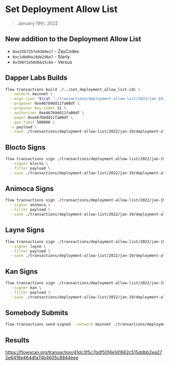 # Set Deployment Allow List
> January 19th, 2022

## New addition to the Deployment Allow List

- `0xe25b725fe9369e17` - ZayCodes
- `0xc1db00a19de296e7` - Starly
- `0x396f2e50d6b15c6e` - Versus

## Dapper Labs Builds

```sh
flow transactions build ./../set_deployment_allow_list.cdc \
  --network mainnet \
  --args-json "$(cat "./transactions/deployment-allow-list/2022/jan-19/arguments.json")" \
  --proposer 0xe467b9dd11fa00df \
  --proposer-key-index 11 \
  --authorizer 0xe467b9dd11fa00df \
  --payer 0xe467b9dd11fa00df \
  --gas-limit 500000 \
  -x payload \
  --save ./transactions/deployment-allow-list/2022/jan-19/deployment-allow-list-jan-19-unsigned.rlp
```

## Blocto Signs

```sh
flow transactions sign ./transactions/deployment-allow-list/2022/jan-19/deployment-allow-list-jan-19-unsigned.rlp \
  --signer blocto \
  --filter payload \
  --save ./transactions/deployment-allow-list/2022/jan-19/deployment-allow-list-jan-19-sig-1.rlp
```

## Animoca Signs

```sh
flow transactions sign ./transactions/deployment-allow-list/2022/jan-19/deployment-allow-list-jan-19-sig-1.rlp \
  --signer animoca \
  --filter payload \
  --save ./transactions/deployment-allow-list/2022/jan-19/deployment-allow-list-jan-19-sig-2.rlp
```

## Layne Signs

```sh
flow transactions sign ./transactions/deployment-allow-list/2022/jan-19/deployment-allow-list-jan-19-sig-2.rlp \
  --signer layne \
  --filter payload \
  --save ./transactions/deployment-allow-list/2022/jan-19/deployment-allow-list-jan-19-sig-3.rlp
```

## Kan Signs

```sh
flow transactions sign ./transactions/deployment-allow-list/2022/jan-19/deployment-allow-list-jan-19-sig-3.rlp \
  --signer kan \
  --filter payload \
  --save ./transactions/deployment-allow-list/2022/jan-19/deployment-allow-list-jan-19-sig-complete.rlp
```


## Somebody Submits

```sh
flow transactions send-signed --network mainnet ./transactions/deployment-allow-list/2022/jan-19/deployment-allow-list-jan-19-sig-complete.rlp
```

## Results

https://flowscan.org/transaction/41dc3f5c7bdf50f4e1d1682c515ddbb2ea272e6418e464dfa74b4605c8844eee
